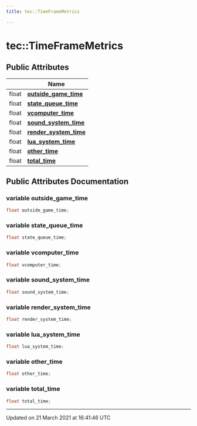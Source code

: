 ```yaml
---
title: tec::TimeFrameMetrics

---
```


# tec::TimeFrameMetrics



## Public Attributes

|                | Name           |
| -------------- | -------------- |
| float | **[outside_game_time](/engine/Classes/structtec_1_1_time_frame_metrics/#variable-outside_game_time)**  |
| float | **[state_queue_time](/engine/Classes/structtec_1_1_time_frame_metrics/#variable-state_queue_time)**  |
| float | **[vcomputer_time](/engine/Classes/structtec_1_1_time_frame_metrics/#variable-vcomputer_time)**  |
| float | **[sound_system_time](/engine/Classes/structtec_1_1_time_frame_metrics/#variable-sound_system_time)**  |
| float | **[render_system_time](/engine/Classes/structtec_1_1_time_frame_metrics/#variable-render_system_time)**  |
| float | **[lua_system_time](/engine/Classes/structtec_1_1_time_frame_metrics/#variable-lua_system_time)**  |
| float | **[other_time](/engine/Classes/structtec_1_1_time_frame_metrics/#variable-other_time)**  |
| float | **[total_time](/engine/Classes/structtec_1_1_time_frame_metrics/#variable-total_time)**  |

## Public Attributes Documentation

### variable outside_game_time

```cpp
float outside_game_time;
```


### variable state_queue_time

```cpp
float state_queue_time;
```


### variable vcomputer_time

```cpp
float vcomputer_time;
```


### variable sound_system_time

```cpp
float sound_system_time;
```


### variable render_system_time

```cpp
float render_system_time;
```


### variable lua_system_time

```cpp
float lua_system_time;
```


### variable other_time

```cpp
float other_time;
```


### variable total_time

```cpp
float total_time;
```


-------------------------------

Updated on 21 March 2021 at 16:41:46 UTC